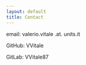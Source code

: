 ```yaml
---
layout: default
title: Contact
---
```


email: valerio.vitale .at. units.it

GitHub: VVitale

GitLab: VVitale87

